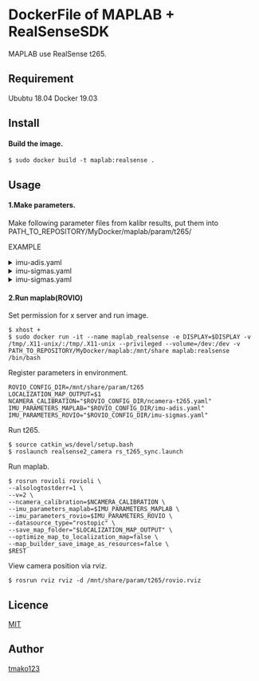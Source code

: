 DockerFile of MAPLAB + RealSenseSDK
====

MAPLAB use RealSense t265.

<!--
## Description
## Demo
-->

## Requirement
Ububtu 18.04
Docker 19.03

## Install

#### Build the image.
```
$ sudo docker build -t maplab:realsense .
```

## Usage

#### 1.Make parameters.
Make following parameter files from kalibr results,
put them into PATH_TO_REPOSITORY/MyDocker/maplab/param/t265/

EXAMPLE
<details><summary>imu-adis.yaml</summary><div>
id: c63aecb41bfdfd6b7e1fac37c7cbe7bf  
hardware_id: camera/imu  
sensor_type: IMU  
sigmas:  
  gyro_noise_density: 2.3220154778317275e-03  
  gyro_bias_random_walk_noise_density: 1.7982958907276115e-05  
  acc_noise_density: 2.0285060826919065e-02  
  acc_bias_random_walk_noise_density: 4.7319936547417403e-04  
saturation_accel_max_mps2: 150.0  
saturation_gyro_max_radps: 7.5  
gravity_magnitude_mps2: 9.81  
</div>
</details>


<details><summary>imu-sigmas.yaml</summary><div>
acc_noise_density: 2.0285060826919065e-02  
acc_bias_random_walk_noise_density: 4.7319936547417403e-04  
gyro_noise_density: 2.3220154778317275e-03  
gyro_bias_random_walk_noise_density: 1.7982958907276115e-05  
</div>
</details>

<details><summary>imu-sigmas.yaml</summary><div>
label: "t265_calibration"  
id: 412eab8e4058621f7036b5e765dfe812  
cameras:  
- camera:  
    label: camera/fisheye1  
    id: 54812562fa109c40fe90b29a59dd7798  
    line-delay-nanoseconds: 0  
    image_height: 800  
    image_width: 848  
    type: pinhole  
    intrinsics:  
      cols: 1  
      rows: 4  
      data: [288.6819700148808, 284.87056764099316, 420.20986131934535, 402.7797045021024]  
    distortion:  
      type: equidistant  
      parameters:  
        cols: 1  
        rows: 4  
        data: [-0.005477013337796245, 0.05067263597233775, -0.05055290656828977,
    0.010381072290273024]  
  T_B_C:  
    cols: 4  
    rows: 4  
    data: [-0.99995955, -0.00694458,  0.00571579,  0.01667597,  
0.00691062, -0.99995847, -0.00594143,  0.00800261,  
0.00575681, -0.00590169,  0.99996601,  0.007587,  
 0.       ,   0.       ,   0.       ,   1.        ]  
</div>
</details>

#### 2.Run maplab(ROVIO)
Set permission for x server and run image.
```
$ xhost +
$ sudo docker run -it --name maplab_realsense -e DISPLAY=$DISPLAY -v /tmp/.X11-unix/:/tmp/.X11-unix --privileged --volume=/dev:/dev -v PATH_TO_REPOSITORY/MyDocker/maplab:/mnt/share maplab:realsense /bin/bash
```

Register parameters in environment.
```
ROVIO_CONFIG_DIR=/mnt/share/param/t265
LOCALIZATION_MAP_OUTPUT=$1
NCAMERA_CALIBRATION="$ROVIO_CONFIG_DIR/ncamera-t265.yaml"
IMU_PARAMETERS_MAPLAB="$ROVIO_CONFIG_DIR/imu-adis.yaml"
IMU_PARAMETERS_ROVIO="$ROVIO_CONFIG_DIR/imu-sigmas.yaml"
```

Run t265.
```
$ source catkin_ws/devel/setup.bash
$ roslaunch realsense2_camera rs_t265_sync.launch
```

Run maplab.
```
$ rosrun rovioli rovioli \
--alsologtostderr=1 \
--v=2 \
--ncamera_calibration=$NCAMERA_CALIBRATION \
--imu_parameters_maplab=$IMU_PARAMETERS_MAPLAB \
--imu_parameters_rovio=$IMU_PARAMETERS_ROVIO \
--datasource_type="rostopic" \
--save_map_folder="$LOCALIZATION_MAP_OUTPUT" \
--optimize_map_to_localization_map=false \
--map_builder_save_image_as_resources=false \
$REST
```

View camera position via rviz.
```
$ rosrun rviz rviz -d /mnt/share/param/t265/rovio.rviz
```

<!--
## Contribution
-->

## Licence

[MIT](https://github.com/tcnksm/tool/blob/master/LICENCE)

## Author

[tmako123](https://github.com/tmako123/)
